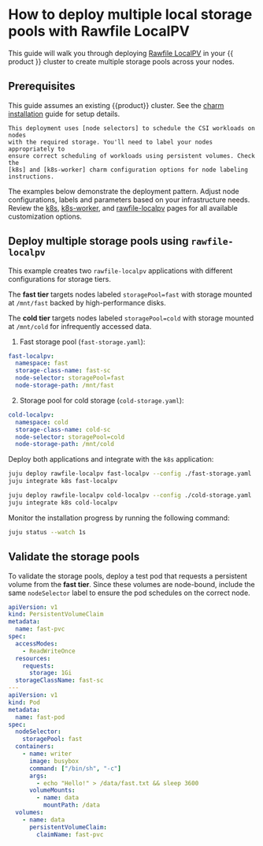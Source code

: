 # How to deploy multiple local storage pools with Rawfile LocalPV

This guide will walk you through deploying [Rawfile LocalPV] in your
{{ product }} cluster to create multiple storage pools across your
nodes.

## Prerequisites

This guide assumes an existing {{product}} cluster. See the
[charm installation] guide for setup details.

```{important}
This deployment uses [node selectors] to schedule the CSI workloads on nodes
with the required storage. You'll need to label your nodes appropriately to
ensure correct scheduling of workloads using persistent volumes. Check the
[k8s] and [k8s-worker] charm configuration options for node labeling
instructions.
```

The examples below demonstrate the deployment pattern. Adjust node
configurations, labels and parameters based on your infrastructure needs.
Review the [k8s], [k8s-worker], and [rawfile-localpv][Rawfile LocalPV] pages
for all available customization options.

## Deploy multiple storage pools using `rawfile-localpv`

This example creates two `rawfile-localpv` applications with different
configurations for storage tiers.

The **fast tier** targets nodes labeled `storagePool=fast` with storage mounted
at `/mnt/fast` backed by high-performance disks.

The **cold tier** targets nodes labeled `storagePool=cold` with storage mounted
at `/mnt/cold` for infrequently accessed data.

1. Fast storage pool (`fast-storage.yaml`):

```yaml
fast-localpv:
  namespace: fast
  storage-class-name: fast-sc
  node-selector: storagePool=fast
  node-storage-path: /mnt/fast
```

2. Storage pool for cold storage (`cold-storage.yaml`):

```yaml
cold-localpv:
  namespace: cold
  storage-class-name: cold-sc
  node-selector: storagePool=cold
  node-storage-path: /mnt/cold
```

Deploy both applications and integrate with the `k8s` application:

```bash
juju deploy rawfile-localpv fast-localpv --config ./fast-storage.yaml
juju integrate k8s fast-localpv

juju deploy rawfile-localpv cold-localpv --config ./cold-storage.yaml
juju integrate k8s cold-localpv
```

Monitor the installation progress by running the following command:

```bash
juju status --watch 1s
```

## Validate the storage pools

To validate the storage pools, deploy a test pod that requests a persistent
volume from the **fast tier**. Since these volumes are node-bound, include the
same `nodeSelector` label to ensure the pod schedules on the correct node.

```yaml
apiVersion: v1
kind: PersistentVolumeClaim
metadata:
  name: fast-pvc
spec:
  accessModes:
    - ReadWriteOnce
  resources:
    requests:
      storage: 1Gi
  storageClassName: fast-sc
---
apiVersion: v1
kind: Pod
metadata:
  name: fast-pod
spec:
  nodeSelector:
    storagePool: fast
  containers:
    - name: writer
      image: busybox
      command: ["/bin/sh", "-c"]
      args:
        - echo "Hello!" > /data/fast.txt && sleep 3600
      volumeMounts:
        - name: data
          mountPath: /data
  volumes:
    - name: data
      persistentVolumeClaim:
        claimName: fast-pvc
```

<!-- LINKS -->
[charm installation]: ./charm
[k8s]: https://charmhub.io/k8s
[k8s-worker]: https://charmhub.io/k8s-worker
[Rawfile LocalPV]: https://charmhub.io/rawfile-localpv
[node selectors]: https://kubernetes.io/docs/concepts/scheduling-eviction/assign-pod-node/#nodeselector
